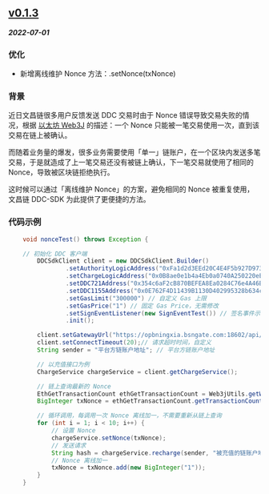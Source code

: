
## [v0.1.3](https://github.com/bianjieai/ddc-sdk-java/releases/tag/v0.1.3)

***2022-07-01***

### 优化

- 新增离线维护 Nonce 方法：<service>.setNonce(txNonce)

### 背景

近日文昌链很多用户反馈发送 DDC 交易时由于 Nonce 错误导致交易失败的情况，根据 [以太坊 Web3J](https://docs.web3j.io/4.8.7/transactions/transaction_nonce/) 的描述：一个 Nonce 只能被一笔交易使用一次，直到该交易在链上被确认。

而随着业务量的爆发，很多业务需要使用「单一」链账户，在一个区块内发送多笔交易，于是就造成了上一笔交易还没有被链上确认，下一笔交易就使用了相同的 Nonce，导致被区块链拒绝执行。

这时候可以通过「离线维护 Nonce」的方案，避免相同的 Nonce 被重复使用，文昌链 DDC-SDK 为此提供了更便捷的方法。

### 代码示例

```java
    void nonceTest() throws Exception {

	// 初始化 DDC 客户端      
        DDCSdkClient client = new DDCSdkClient.Builder()
                .setAuthorityLogicAddress("0xFa1d2d3EEd20C4E4F5b927D9730d9F4D56314B29") // 官方合约地址
                .setChargeLogicAddress("0x0B8ae0e1b4a4Eb0a0740A250220eE3642d92dc4D") // 官方合约地址
                .setDDC721Address("0x354c6aF2cB870BEFEA8Ea0284C76e4A46B8F2870") // 官方合约地址
                .setDDC1155Address("0x0E762F4D11439B1130D402995328b634cB9c9973") // 官方合约地址
                .setGasLimit("300000") // 自定义 Gas 上限
                .setGasPrice("1") // 固定 Gas Price，无需修改
                .setSignEventListener(new SignEventTest()) // 签名事件示例，建议参考示例自行实现
                .init();

        client.setGatewayUrl("https://opbningxia.bsngate.com:18602/api/项目ID/evmrpc"); // EVM RPC 地址
        client.setConnectTimeout(20);// 请求超时时间，自定义
        String sender = "平台方链账户地址"; // 平台方链账户地址

      	// 以充值接口为例
        ChargeService chargeService = client.getChargeService();

        // 链上查询最新的 Nonce
        EthGetTransactionCount ethGetTransactionCount = Web3jUtils.getWeb3j().ethGetTransactionCount(sender, DefaultBlockParameterName.PENDING).sendAsync().get();
        BigInteger txNonce = ethGetTransactionCount.getTransactionCount();

      	// 循环调用，每调用一次 Nonce 离线加一，不需要重新从链上查询
        for (int i = 1; i < 10; i++) {
            // 设置 Nonce
            chargeService.setNonce(txNonce); 
            // 发送请求
            String hash = chargeService.recharge(sender, "被充值的链账户地址", new BigInteger("充值业务费数量"));
            // Nonce 离线加一
            txNonce = txNonce.add(new BigInteger("1"));
        }
    }
```


